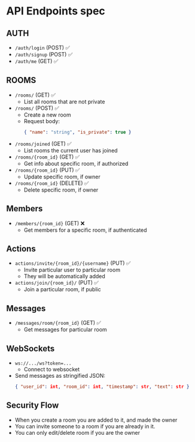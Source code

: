 # API Endpoints spec

## AUTH

- `/auth/login` (POST) ✅
- `/auth/signup` (POST) ✅
- `/auth/me` (GET) ✅

## ROOMS

- `/rooms/` (GET) ✅
  - List all rooms that are not private
- `/rooms/` (POST) ✅
  - Create a new room
  - Request body:
    ```json
    { "name": "string", "is_private": true }
    ```
- `/rooms/joined` (GET) ✅
  - List rooms the current user has joined
- `/rooms/{room_id}` (GET) ✅
  - Get info about specific room, if authorized
- `/rooms/{room_id}` (PUT) ✅
  - Update specific room, if owner
- `/rooms/{room_id}` (DELETE) ✅
  - Delete specific room, if owner

## Members

- `/members/{room_id}` (GET) ❌
  - Get members for a specific room, if authenticated

## Actions

- `actions/invite/{room_id}/{username}` (PUT) ✅
  - Invite particular user to particular room
  - They will be automatically added
- `actions/join/{room_id}/` (PUT) ✅
  - Join a particular room, if public

## Messages

- `/messages/room/{room_id}` (GET) ✅
  - Get messages for particular room

## WebSockets

- `ws://.../ws?token=...`
  - Connect to websocket
- Send messages as stringified JSON:
  ```json
  { "user_id": int, "room_id": int, "timestamp": str, "text": str }
  ```

## Security Flow

- When you create a room you are added to it, and made the owner
- You can invite someone to a room if you are already in it.
- You can only edit/delete room if you are the owner

